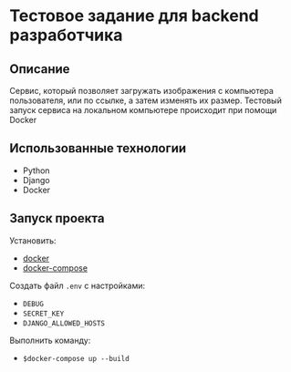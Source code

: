 # Тестовое задание для backend разработчика

## Описание

Сервис, который позволяет загружать изображения с компьютера пользователя, или по ссылке, а затем изменять их размер.
Тестовый запуск сервиса на локальном компьютере происходит при помощи Docker

## Использованные технологии
* Python
* Django
* Docker

## Запуск проекта
Установить:

* [docker](https://www.digitalocean.com/community/tutorials/docker-ubuntu-18-04-1-ru)
* [docker-compose](https://www.digitalocean.com/community/tutorials/how-to-install-docker-compose-on-ubuntu-18-04-ru)

Создать файл `.env` с настройками:
* `DEBUG`
* `SECRET_KEY`
* `DJANGO_ALLOWED_HOSTS`

Выполнить команду:
* `$docker-compose up --build`

